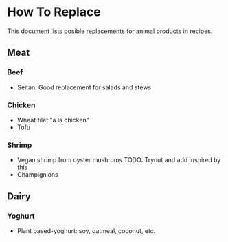 # How To Replace
This document lists posible replacements for animal products in recipes.

## Meat
### Beef
* Seitan: Good replacement for salads and stews

### Chicken
* Wheat filet "à la chicken"
* Tofu

### Shrimp
* Vegan shrimp from oyster mushroms TODO: Tryout and add inspired by [this](https://olivesfordinner.com/2017/05/vegan-shrimp.html)
* Champignions

## Dairy
### Yoghurt
* Plant based-yoghurt: soy, oatmeal, coconut, etc.
